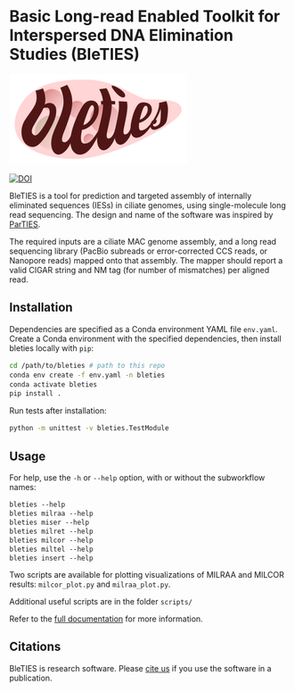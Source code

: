 Basic Long-read Enabled Toolkit for Interspersed DNA Elimination Studies (BleTIES)
==================================================================================

![BLETIES logo](./docs/bleties_logo.png)

[![DOI](https://zenodo.org/badge/294123134.svg)](https://zenodo.org/badge/latestdoi/294123134)

BleTIES is a tool for prediction and targeted assembly of internally eliminated
sequences (IESs) in ciliate genomes, using single-molecule long read
sequencing. The design and name of the software was inspired by
[ParTIES](https://github.com/oarnaiz/ParTIES).

The required inputs are a ciliate MAC genome assembly, and a long read
sequencing library (PacBio subreads or error-corrected CCS reads, or Nanopore
reads) mapped onto that assembly. The mapper should report a valid CIGAR string
and NM tag (for number of mismatches) per aligned read.


Installation
------------

Dependencies are specified as a Conda environment YAML file `env.yaml`. Create a
Conda environment with the specified dependencies, then install bleties locally
with `pip`:

```bash
cd /path/to/bleties # path to this repo
conda env create -f env.yaml -n bleties
conda activate bleties
pip install .
```

Run tests after installation:

```bash
python -m unittest -v bleties.TestModule
```


Usage
-----

For help, use the `-h` or `--help` option, with or without the subworkflow 
names:

```
bleties --help
bleties milraa --help
bleties miser --help
bleties milret --help
bleties milcor --help
bleties miltel --help
bleties insert --help
```

Two scripts are available for plotting visualizations of MILRAA and MILCOR
results: `milcor_plot.py` and `milraa_plot.py`.

Additional useful scripts are in the folder `scripts/`

Refer to the [full documentation](./docs/index.md) for more information.


Citations
---------

BleTIES is research software. Please [cite us](CITATION.md) if you use the
software in a publication.
